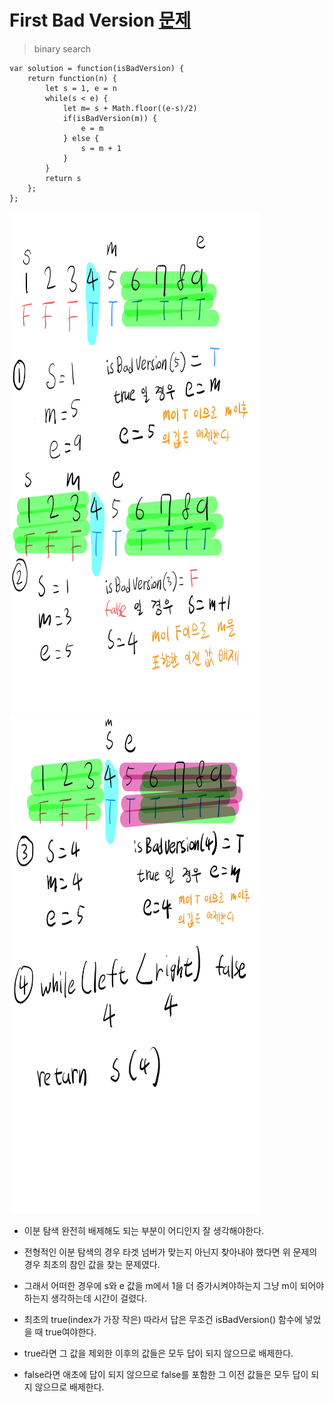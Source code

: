 # First Bad Version [문제](https://leetcode.com/problems/first-bad-version/)
> binary search
```
var solution = function(isBadVersion) {
    return function(n) {
        let s = 1, e = n
        while(s < e) {
            let m= s + Math.floor((e-s)/2)
            if(isBadVersion(m)) {
                e = m
            } else {
                s = m + 1
            }
        }
        return s
    };
};
```


<img src="https://github.com/anotheranotherhoon/TIL/blob/master/Algorithm/img/first_bad_version1.jpg"  width="400" height="800"/>

<img src="https://github.com/anotheranotherhoon/TIL/blob/master/Algorithm/img/first_bad_version2.jpg"  width="400" height="800"/>

* 이분 탐색 완전히 배제해도 되는 부분이 어디인지 잘 생각해야한다.

* 전형적인 이분 탐색의 경우 타겟 넘버가 맞는지 아닌지 찾아내야 했다면 위 문제의 경우 최초의 참인 값을 찾는 문제였다. 

* 그래서 어떠한 경우에 s와 e 값을 m에서  1을 더 증가시켜야하는지 그냥 m이 되어야하는지 생각하는데 시간이 걸렸다.

* 최초의 true(index가 가장 작은) 따라서 답은 무조건 isBadVersion() 함수에 넣었을 때 true여야한다. 

* true라면 그 값을 제외한 이후의 값들은 모두 답이 되지 않으므로 배제한다.

* false라면 애초에 답이 되지 않으므로 false를 포함한 그 이전 값들은 모두 답이 되지 않으므로 배제한다. 